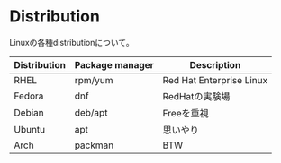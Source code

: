 # Distribution

Linuxの各種distributionについて。

| Distribution | Package manager | Description              |
| ---          | ---             | ---                      |
| RHEL         | rpm/yum         | Red Hat Enterprise Linux |
| Fedora       | dnf             | RedHatの実験場           |
| Debian       | deb/apt         | Freeを重視               |
| Ubuntu       | apt             | 思いやり                 |
| Arch         | packman         | BTW                      | 

